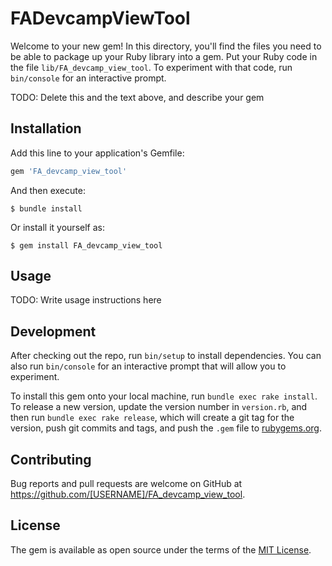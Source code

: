# FADevcampViewTool

Welcome to your new gem! In this directory, you'll find the files you need to be able to package up your Ruby library into a gem. Put your Ruby code in the file `lib/FA_devcamp_view_tool`. To experiment with that code, run `bin/console` for an interactive prompt.

TODO: Delete this and the text above, and describe your gem

## Installation

Add this line to your application's Gemfile:

```ruby
gem 'FA_devcamp_view_tool'
```

And then execute:

    $ bundle install

Or install it yourself as:

    $ gem install FA_devcamp_view_tool

## Usage

TODO: Write usage instructions here

## Development

After checking out the repo, run `bin/setup` to install dependencies. You can also run `bin/console` for an interactive prompt that will allow you to experiment.

To install this gem onto your local machine, run `bundle exec rake install`. To release a new version, update the version number in `version.rb`, and then run `bundle exec rake release`, which will create a git tag for the version, push git commits and tags, and push the `.gem` file to [rubygems.org](https://rubygems.org).

## Contributing

Bug reports and pull requests are welcome on GitHub at https://github.com/[USERNAME]/FA_devcamp_view_tool.


## License

The gem is available as open source under the terms of the [MIT License](https://opensource.org/licenses/MIT).
